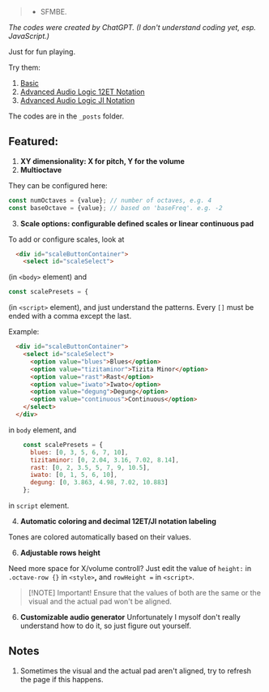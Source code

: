 > - SFMBE.

*The codes were created by ChatGPT. (I don't understand coding yet, esp. JavaScript.)*

Just for fun playing.

Try them:
1. [Basic](https://codineslifen.github.io/MusicTouchpad-XY-Multioctave-w-Continuous-CustomizableScales-12ETandJINotation-AutomaticallyColored/2025/05/10/basic.html)
2. [Advanced Audio Logic 12ET Notation](https://codineslifen.github.io/MusicTouchpad-XY-Multioctave-w-Continuous-CustomizableScales-12ETandJINotation-AutomaticallyColored/2025/06/15/advancedaudio12et.html)
3. [Advanced Audio Logic JI Notation](https://codineslifen.github.io/MusicTouchpad-XY-Multioctave-w-Continuous-CustomizableScales-12ETandJINotation-AutomaticallyColored/2025/06/15/advancedaudiojust.html)

The codes are in the `_posts` folder.

## Featured:
1. **XY dimensionality: X for pitch, Y for the volume**
2. **Multioctave**

They can be configured here:
```js
const numOctaves = {value}; // number of octaves, e.g. 4
const baseOctave = {value}; // based on 'baseFreq'. e.g. -2
```
3. **Scale options: configurable defined scales or linear continuous pad**

To add or configure scales, look at
```html
  <div id="scaleButtonContainer">
    <select id="scaleSelect">
```
(in `<body>` element) and
```js
const scalePresets = {
```
(in `<script>` element), and just understand the patterns. Every `[]` must be ended with a comma except the last.

Example:
```html
  <div id="scaleButtonContainer">
    <select id="scaleSelect">
      <option value="blues">Blues</option>
      <option value="tizitaminor">Tizita Minor</option>
      <option value="rast">Rast</option>
      <option value="iwato">Iwato</option>
      <option value="degung">Degung</option>
      <option value="continuous">Continuous</option>
    </select>
  </div>
```
in `body` element, and
```js
    const scalePresets = {
      blues: [0, 3, 5, 6, 7, 10],
      tizitaminor: [0, 2.04, 3.16, 7.02, 8.14],
      rast: [0, 2, 3.5, 5, 7, 9, 10.5],
      iwato: [0, 1, 5, 6, 10],
      degung: [0, 3.863, 4.98, 7.02, 10.883]
    };
```
in `script` element.

4. **Automatic coloring and decimal 12ET/JI notation labeling**

Tones are colored automatically based on their values.

6. **Adjustable rows height**

Need more space for X/volume controll? Just edit the value of `height:` in `.octave-row {}` in `<style>`**,** and `rowHeight =` in `<script>`.
> [!NOTE] Important!
> Ensure that the values of both are the same or the visual and the actual pad won't be aligned.

6. **Customizable audio generator**
Unfortunately I mysolf don't really understand how to do it, so just figure out yourself.

## Notes
1. Sometimes the visual and the actual pad aren't aligned, try to refresh the page if this happens.
